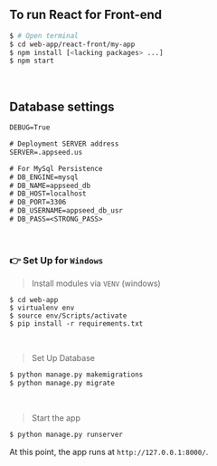 ## To run React for Front-end

```bash
$ # Open terminal
$ cd web-app/react-front/my-app
$ npm install [<lacking packages> ...]
$ npm start
```

<br />

## Database settings

```txt
DEBUG=True

# Deployment SERVER address
SERVER=.appseed.us

# For MySql Persistence
# DB_ENGINE=mysql            
# DB_NAME=appseed_db         
# DB_HOST=localhost          
# DB_PORT=3306               
# DB_USERNAME=appseed_db_usr 
# DB_PASS=<STRONG_PASS>      

```

<br />

### 👉 Set Up for `Windows`

> Install modules via `VENV` (windows)

```
$ cd web-app
$ virtualenv env
$ source env/Scripts/activate
$ pip install -r requirements.txt
```

<br />

> Set Up Database

```bash
$ python manage.py makemigrations
$ python manage.py migrate
```

<br />

> Start the app

```bash
$ python manage.py runserver
```

At this point, the app runs at `http://127.0.0.1:8000/`.

<br />
